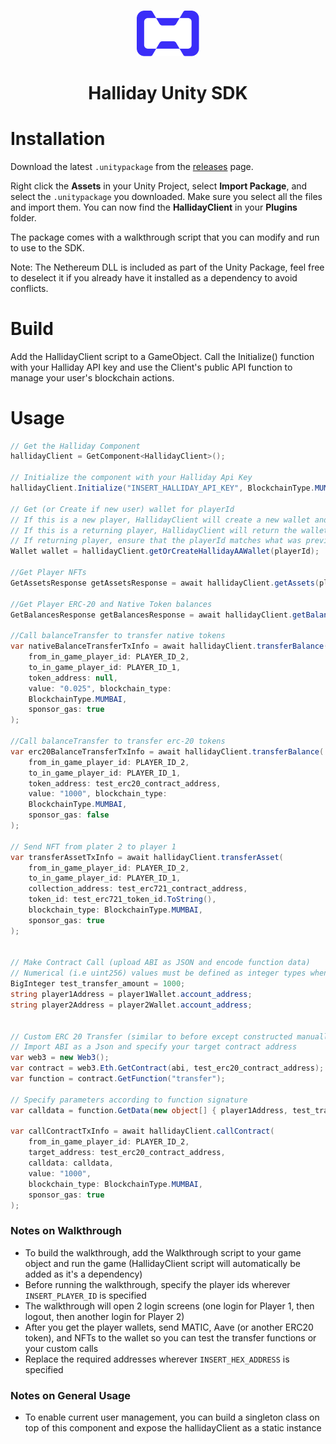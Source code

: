 <p align="center">
<br />
<a href="https://halliday.xyz"><img src="https://github.com/HallidayInc/UnitySDK/blob/master/hallidayLogo.svg" width="100" alt=""/></a>
</p>
<h1 align="center">Halliday Unity SDK</h1>

# Installation

Download the latest `.unitypackage` from the [releases](https://github.com/HallidayInc/UnitySDK/releases) page.

Right click the **Assets** in your Unity Project, select **Import Package**, and select the `.unitypackage` you downloaded. Make sure you select all the files and import them. You can now find the **HallidayClient** in your **Plugins** folder.

The package comes with a walkthrough script that you can modify and run to use to the SDK.

Note: The Nethereum DLL is included as part of the Unity Package, feel free to deselect it if you already have it installed as a dependency to avoid conflicts.

# Build

Add the HallidayClient script to a GameObject. Call the Initialize() function with your Halliday API key and use the Client's public API function to manage your user's blockchain actions.

# Usage

```csharp
// Get the Halliday Component
hallidayClient = GetComponent<HallidayClient>();

// Initialize the component with your Halliday Api Key
hallidayClient.Initialize("INSERT_HALLIDAY_API_KEY", BlockchainType.MUMBAI, true);

// Get (or Create if new user) wallet for playerId
// If this is a new player, HallidayClient will create a new wallet and return it
// If this is a returning player, HallidayClient will return the wallet stored for the player
// If returning player, ensure that the playerId matches what was previously used create a wallet (otherwise an error will be thrown)
Wallet wallet = hallidayClient.getOrCreateHallidayAAWallet(playerId);

//Get Player NFTs
GetAssetsResponse getAssetsResponse = await hallidayClient.getAssets(playerId);

//Get Player ERC-20 and Native Token balances
GetBalancesResponse getBalancesResponse = await hallidayClient.getBalances(playerId);

//Call balanceTransfer to transfer native tokens
var nativeBalanceTransferTxInfo = await hallidayClient.transferBalance(
    from_in_game_player_id: PLAYER_ID_2,
    to_in_game_player_id: PLAYER_ID_1,
    token_address: null,
    value: "0.025", blockchain_type:
    BlockchainType.MUMBAI,
    sponsor_gas: true
);

//Call balanceTransfer to transfer erc-20 tokens
var erc20BalanceTransferTxInfo = await hallidayClient.transferBalance(
    from_in_game_player_id: PLAYER_ID_2,
    to_in_game_player_id: PLAYER_ID_1,
    token_address: test_erc20_contract_address,
    value: "1000", blockchain_type:
    BlockchainType.MUMBAI,
    sponsor_gas: false
);

// Send NFT from plater 2 to player 1
var transferAssetTxInfo = await hallidayClient.transferAsset(
    from_in_game_player_id: PLAYER_ID_2,
    to_in_game_player_id: PLAYER_ID_1,
    collection_address: test_erc721_contract_address,
    token_id: test_erc721_token_id.ToString(),
    blockchain_type: BlockchainType.MUMBAI,
    sponsor_gas: true
);


// Make Contract Call (upload ABI as JSON and encode function data)
// Numerical (i.e uint256) values must be defined as integer types when creating callContract calldata
BigInteger test_transfer_amount = 1000;
string player1Address = player1Wallet.account_address;
string player2Address = player2Wallet.account_address;


// Custom ERC 20 Transfer (similar to before except constructed manually)
// Import ABI as a Json and specify your target contract address
var web3 = new Web3();
var contract = web3.Eth.GetContract(abi, test_erc20_contract_address);
var function = contract.GetFunction("transfer");

// Specify parameters according to function signature
var calldata = function.GetData(new object[] { player1Address, test_transfer_amount });

var callContractTxInfo = await hallidayClient.callContract(
    from_in_game_player_id: PLAYER_ID_2,
    target_address: test_erc20_contract_address,
    calldata: calldata,
    value: "1000",
    blockchain_type: BlockchainType.MUMBAI,
    sponsor_gas: true
);
```

### Notes on Walkthrough

- To build the walkthrough, add the Walkthrough script to your game object and run the game (HallidayClient script will automatically be added as it's a dependency)
- Before running the walkthrough, specify the player ids wherever `INSERT_PLAYER_ID` is specified
- The walkthrough will open 2 login screens (one login for Player 1, then logout, then another login for Player 2)
- After you get the player wallets, send MATIC, Aave (or another ERC20 token), and NFTs to the wallet so you can test the transfer functions or your custom calls
- Replace the required addresses wherever `INSERT_HEX_ADDRESS` is specified

### Notes on General Usage

- To enable current user management, you can build a singleton class on top of this component and expose the hallidayClient as a static instance
